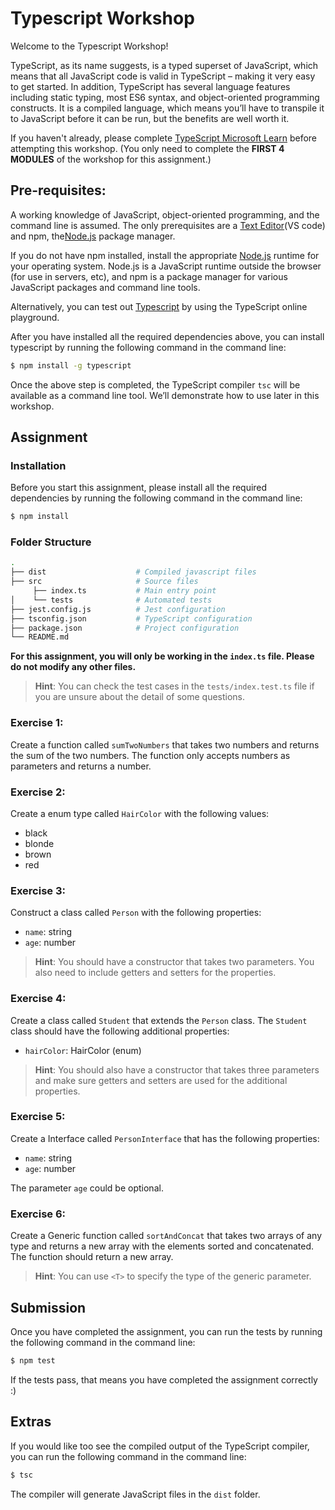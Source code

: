 # Typescript Workshop

Welcome to the Typescript Workshop! 

TypeScript, as its name suggests, is a typed superset of JavaScript, which means that all JavaScript code is valid in TypeScript – making it very easy to get started. In addition, TypeScript has several language features including static typing, most ES6 syntax, and object-oriented programming constructs. It is a compiled language, which means you’ll have to transpile it to JavaScript before it can be run, but the benefits are well worth it.

If you haven't already, please complete [TypeScript Microsoft Learn](https://docs.microsoft.com/en-us/learn/paths/build-javascript-applications-typescript/) before attempting this workshop. (You only need to complete the **FIRST 4 MODULES** of the workshop for this assignment.)

## Pre-requisites:

A working knowledge of JavaScript, object-oriented programming, and the command line is assumed. The only prerequisites are a [Text Editor](https://code.visualstudio.com/)(VS code) and npm, the[Node.js](https://nodejs.org/) package manager.

If you do not have npm installed, install the appropriate [Node.js](https://nodejs.org/) runtime for your operating system. Node.js is a JavaScript runtime outside the browser (for use in servers, etc), and npm is a package manager for various JavaScript packages and command line tools.

Alternatively, you can test out [Typescript](https://www.typescriptlang.org/) by using the TypeScript online playground.

After you have installed all the required dependencies above, you can install typescript by running the following command in the command line:

```bash
$ npm install -g typescript
```

Once the above step is completed, the TypeScript compiler `tsc` will be available as a command line tool. We’ll demonstrate how to use later in this workshop.


## Assignment

### Installation
Before you start this assignment, please install all the required dependencies by running the following command in the command line:

```bash
$ npm install
```

### Folder Structure

```bash
.
├── dist                    # Compiled javascript files
├── src                     # Source files 
     ├── index.ts           # Main entry point
│    └── tests              # Automated tests
├── jest.config.js          # Jest configuration
├── tsconfig.json           # TypeScript configuration
├── package.json            # Project configuration
└── README.md
```

**For this assignment, you will only be working in the `index.ts` file. Please do not modify any other files.**

> **Hint**: You can check the test cases in the `tests/index.test.ts` file if you are unsure about the detail of some questions.

### Exercise 1:
Create a function called `sumTwoNumbers` that takes two numbers and returns the sum of the two numbers. The function only accepts numbers as parameters and returns a number.

### Exercise 2:
Create a enum type called `HairColor` with the following values:
- black
- blonde
- brown
- red

### Exercise 3:
Construct a class called `Person` with the following properties:
- `name`: string
- `age`: number

> **Hint**: You should have a constructor that takes two parameters. You also need to include getters and setters for the properties.

### Exercise 4:
Create a class called `Student` that extends the `Person` class. The `Student` class should have the following additional properties:
- `hairColor`: HairColor (enum)

> **Hint**: You should also have a constructor that takes three parameters and make sure getters and setters are used for the additional properties.

### Exercise 5:
Create a Interface called `PersonInterface` that has the following properties:
- `name`: string
- `age`: number

The parameter `age` could be optional.

### Exercise 6:
Create a Generic function called `sortAndConcat` that takes two arrays of any type and returns a new array with the elements sorted and concatenated. The function should return a new array.

> **Hint**: You can use `<T>` to specify the type of the generic parameter.

## Submission

Once you have completed the assignment, you can run the tests by running the following command in the command line:

```bash
$ npm test
```

If the tests pass, that means you have completed the assignment correctly :)

## Extras
If you would like too see the compiled output of the TypeScript compiler, you can run the following command in the command line:

```bash
$ tsc
```

The compiler will generate JavaScript files in the `dist` folder.
